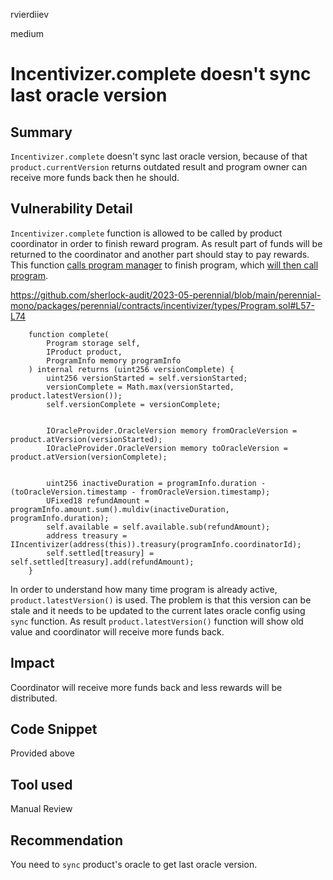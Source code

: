 rvierdiiev

medium

# Incentivizer.complete doesn't sync last oracle version

## Summary
`Incentivizer.complete` doesn't sync last oracle version, because of that `product.currentVersion` returns outdated result and program owner can receive more funds back then he should.
## Vulnerability Detail
`Incentivizer.complete` function is allowed to be called by product coordinator in order to finish reward program. As result part of funds will be returned to the coordinator and another part should stay to pay rewards.
This function [calls program manager](https://github.com/sherlock-audit/2023-05-perennial/blob/main/perennial-mono/packages/perennial/contracts/incentivizer/Incentivizer.sol#L88) to finish program, which [will then call program](https://github.com/sherlock-audit/2023-05-perennial/blob/main/perennial-mono/packages/perennial/contracts/incentivizer/types/ProductManager.sol#L200).

https://github.com/sherlock-audit/2023-05-perennial/blob/main/perennial-mono/packages/perennial/contracts/incentivizer/types/Program.sol#L57-L74
```solidity
    function complete(
        Program storage self,
        IProduct product,
        ProgramInfo memory programInfo
    ) internal returns (uint256 versionComplete) {
        uint256 versionStarted = self.versionStarted;
        versionComplete = Math.max(versionStarted, product.latestVersion());
        self.versionComplete = versionComplete;


        IOracleProvider.OracleVersion memory fromOracleVersion = product.atVersion(versionStarted);
        IOracleProvider.OracleVersion memory toOracleVersion = product.atVersion(versionComplete);


        uint256 inactiveDuration = programInfo.duration - (toOracleVersion.timestamp - fromOracleVersion.timestamp);
        UFixed18 refundAmount = programInfo.amount.sum().muldiv(inactiveDuration, programInfo.duration);
        self.available = self.available.sub(refundAmount);
        address treasury = IIncentivizer(address(this)).treasury(programInfo.coordinatorId);
        self.settled[treasury] = self.settled[treasury].add(refundAmount);
    }
```

In order to understand how many time program is already active, `product.latestVersion()` is used. The problem is that this version can be stale and it needs to be updated to the current lates oracle config using `sync` function. As result `product.latestVersion()` function will show old value and coordinator will receive more funds back.
## Impact
Coordinator will receive more funds back and less rewards will be distributed.
## Code Snippet
Provided above
## Tool used

Manual Review

## Recommendation
You need to `sync` product's oracle to get last oracle version.